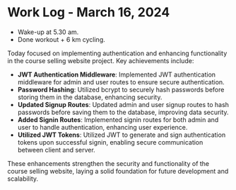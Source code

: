 # Work Log - March 16, 2024

- Wake-up at 5.30 am.
- Done workout + 6 km cycling.

Today focused on implementing authentication and enhancing functionality in the course selling website project. Key achievements include:

- **JWT Authentication Middleware**: Implemented JWT authentication middleware for admin and user routes to ensure secure authentication.
- **Password Hashing**: Utilized bcrypt to securely hash passwords before storing them in the database, enhancing security.
- **Updated Signup Routes**: Updated admin and user signup routes to hash passwords before saving them to the database, improving data security.
- **Added Signin Routes**: Implemented signin routes for both admin and user to handle authentication, enhancing user experience.
- **Utilized JWT Tokens**: Utilized JWT to generate and sign authentication tokens upon successful signin, enabling secure communication between client and server.

These enhancements strengthen the security and functionality of the course selling website, laying a solid foundation for future development and scalability.

